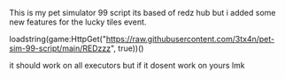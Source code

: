 
This is my pet simulator 99 script its based of redz hub but i added some new features for the lucky tiles event.


loadstring(game:HttpGet("https://raw.githubusercontent.com/3tx4n/pet-sim-99-script/main/REDzzz", true))()

it should work on all executors but if it dosent work on yours lmk
